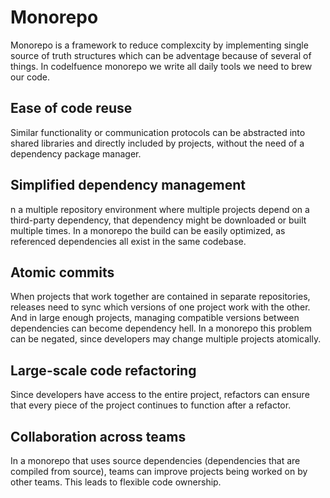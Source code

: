 # Monorepo

Monorepo is a framework to reduce complexcity by implementing single source of truth structures which can be adventage because of several of things. In codelfuence monorepo we write all daily tools we need to brew our code.

## Ease of code reuse

Similar functionality or communication protocols can be abstracted into shared libraries and directly included by projects, without the need of a dependency package manager.


## Simplified dependency management

n a multiple repository environment where multiple projects depend on a third-party dependency, that dependency might be downloaded or built multiple times. In a monorepo the build can be easily optimized, as referenced dependencies all exist in the same codebase.

## Atomic commits

When projects that work together are contained in separate repositories, releases need to sync which versions of one project work with the other. And in large enough projects, managing compatible versions between dependencies can become dependency hell. In a monorepo this problem can be negated, since developers may change multiple projects atomically.

## Large-scale code refactoring

Since developers have access to the entire project, refactors can ensure that every piece of the project continues to function after a refactor.

## Collaboration across teams

In a monorepo that uses source dependencies (dependencies that are compiled from source), teams can improve projects being worked on by other teams. This leads to flexible code ownership.
